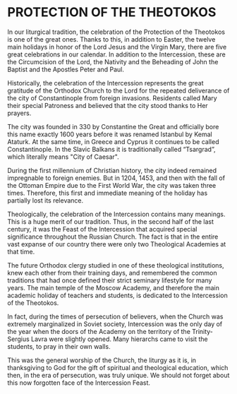 # PROTECTION OF THE THEOTOKOS

In our liturgical tradition, the celebration of the Protection of the Theotokos is one of the great ones. Thanks to this, in addition to Easter, the twelve main holidays in honor of the Lord Jesus and the Virgin Mary, there are five great celebrations in our calendar. In addition to the Intercession, these are the Circumcision of the Lord, the Nativity and the Beheading of John the Baptist and the Apostles Peter and Paul.

Historically, the celebration of the Intercession represents the great gratitude of the Orthodox Church to the Lord for the repeated deliverance of the city of Constantinople from foreign invasions. Residents called Mary their special Patroness and believed that the city stood thanks to Her prayers.

The city was founded in 330 by Constantine the Great and officially bore this name exactly 1600 years before it was renamed Istanbul by Kemal Ataturk. At the same time, in Greece and Cyprus it continues to be called Constantinople. In the Slavic Balkans it is traditionally called “Tsargrad”, which literally means "City of Caesar".

During the first millennium of Christian history, the city indeed remained impregnable to foreign enemies. But in 1204, 1453, and then with the fall of the Ottoman Empire due to the First World War, the city was taken three times. Therefore, this first and immediate meaning of the holiday has partially lost its relevance.

Theologically, the celebration of the Intercession contains many meanings. This is a huge merit of our tradition. Thus, in the second half of the last century, it was the Feast of the Intercession that acquired special significance throughout the Russian Church. The fact is that in the entire vast expanse of our country there were only two Theological Academies at that time.

The future Orthodox clergy studied in one of these theological institutions, knew each other from their training days, and remembered the common traditions that had once defined their strict seminary lifestyle for many years. The main temple of the Moscow Academy, and therefore the main academic holiday of teachers and students, is dedicated to the Intercession of the Theotokos.

In fact, during the times of persecution of believers, when the Church was extremely marginalized in Soviet society, Intercession was the only day of the year when the doors of the Academy on the territory of the Trinity-Sergius Lavra were slightly opened. Many hierarchs came to visit the students, to pray in their own walls.

This was the general worship of the Church, the liturgy as it is, in thanksgiving to God for the gift of spiritual and theological education, which then, in the era of persecution, was truly unique. We should not forget about this now forgotten face of the Intercession Feast.
